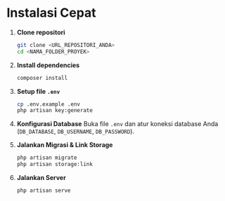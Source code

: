 # Instalasi Cepat

1.  **Clone repositori**
    ```bash
    git clone <URL_REPOSITORI_ANDA>
    cd <NAMA_FOLDER_PROYEK>
    ```

2.  **Install dependencies**
    ```bash
    composer install
    ```

3.  **Setup file `.env`**
    ```bash
    cp .env.example .env
    php artisan key:generate
    ```

4.  **Konfigurasi Database**
    Buka file `.env` dan atur koneksi database Anda (`DB_DATABASE`, `DB_USERNAME`, `DB_PASSWORD`).

5.  **Jalankan Migrasi & Link Storage**
    ```bash
    php artisan migrate
    php artisan storage:link
    ```

6.  **Jalankan Server**
    ```bash
    php artisan serve
    ```
